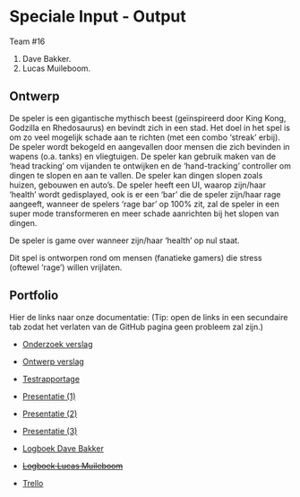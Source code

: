# Speciale Input - Output

Team #16
1. Dave Bakker.
2. Lucas Muileboom.

## Ontwerp

De speler is een gigantische mythisch beest (geïnspireerd door King Kong, Godzilla en Rhedosaurus) en bevindt zich in een stad.
Het doel in het spel is om zo veel mogelijk schade aan te richten (met een combo ‘streak’ erbij).
De speler wordt bekogeld en aangevallen door mensen die zich bevinden in wapens (o.a. tanks) en vliegtuigen.
De speler kan gebruik maken van de ‘head tracking’ om vijanden te ontwijken en de ‘hand-tracking’ controller om dingen te slopen en aan te vallen.
De speler kan dingen slopen zoals huizen, gebouwen en auto’s.
De speler heeft een UI, waarop zijn/haar ‘health’ wordt gedisplayed, ook is er een ‘bar’ die de speler zijn/haar rage aangeeft, wanneer de spelers ‘rage bar’ op 100% zit, zal de speler in een super mode transformeren en meer schade aanrichten bij het slopen van dingen.

De speler is game over wanneer zijn/haar ‘health’ op nul staat.

Dit spel is ontworpen rond om mensen (fanatieke gamers) die stress (oftewel ‘rage’) willen vrijlaten.

## Portfolio
Hier de links naar onze documentatie:
(Tip: open de links in een secundaire tab zodat het verlaten van de GitHub pagina geen probleem zal zijn.)

* [Onderzoek verslag](https://drive.google.com/file/d/1kI546m3cRKha6XwuVb_XlXfuNIjXUDGB/view?usp=sharing)
* [Ontwerp verslag](https://drive.google.com/file/d/1W2kcl_CTyUhe-zOrM6CCIGgtK6Q2yZOb/view?usp=sharing)
* [Testrapportage](https://drive.google.com/file/d/1n1AwvAIhf14uDjnhUoYBOasOp-zwDnog/view?usp=sharing)

* [Presentatie (1)](https://docs.google.com/presentation/d/13SDvjZr7BL-u2jC0GK3C3-shu2vzebwQ5L3DoDuDB6Y/edit?usp=sharing)
* [Presentatie (2)](https://docs.google.com/presentation/d/1S52h7vU5pbSjc4MVdpI494bTkGfs2ZJ-V2FD4eBoMwI/edit?usp=sharing)
* [Presentatie (3)](https://docs.google.com/presentation/d/1gN-9qDjpC1_Kyi2xzcAT7e-Ly9MgM4_ecL-elHSnHXY/edit?usp=sharing)

* [Logboek Dave Bakker](https://docs.google.com/spreadsheets/d/1ADUlzbhDDSxK8JQGINdzIm-Rh_wz_pmmVQcEgMS8_G8/edit?usp=sharing)
* [~~Logboek Lucas Muileboom~~](#)

* [Trello](https://trello.com/b/T7uiUk1U/projectgamelab)
